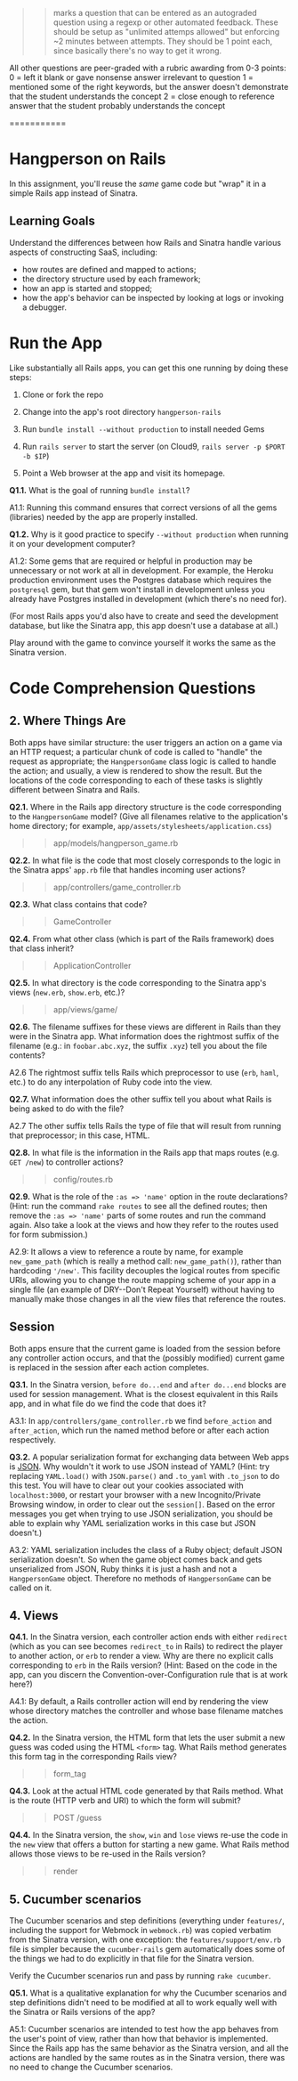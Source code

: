 >> marks a question that can be entered as an autograded question using
a regexp or other automated feedback.  These should be setup as
"unlimited attemps allowed" but enforcing ~2 minutes between attempts.
They should be 1 point each, since basically there's no way to get it
wrong.

All other questions are peer-graded with a rubric awarding from 0-3 points:
0 = left it blank or gave nonsense answer irrelevant to question
1 = mentioned some of the right keywords, but the answer doesn't
demonstrate that the student understands the concept
2 = close enough to reference answer that the student probably
understands the concept

===========

# Hangperson on Rails 

In this assignment, you'll reuse the *same* game code but "wrap" it in a
simple Rails app instead of Sinatra.

## Learning Goals

Understand the differences between how Rails and Sinatra handle
various aspects of constructing SaaS, including: 

* how routes are defined
and mapped to actions; 
* the directory structure used by each framework;
* how an app is started and stopped; 
* how the app's behavior can be inspected by looking at logs or invoking
a debugger. 

# Run the App

Like substantially all Rails apps, you can get this one running by doing
these steps:

1. Clone or fork the repo

1. Change into the app's root directory `hangperson-rails`

1. Run `bundle install --without production` to install needed Gems

1. Run `rails server` to start the server (on Cloud9, `rails server -p
$PORT -b $IP`)

1. Point a Web browser at the app and visit its homepage.  

**Q1.1.**  What is the goal of running `bundle install`?

A1.1: 
Running this command ensures that correct versions of all the gems
(libraries) needed by the app are properly installed.

**Q1.2.**  Why is it good practice to specify `--without production`
when running it on your development computer?

A1.2: 
Some gems that are required or helpful in production may be
unnecessary or not work at all in development.  For example, the Heroku
production environment uses the Postgres database which requires the
`postgresql` gem, but that gem won't install in development unless you
already have Postgres installed in development (which there's no need
for).



(For most Rails apps you'd also have to create and seed the development
database, but like the Sinatra app, this app doesn't use a database at all.)

Play around with the game to convince yourself it works the same as the
Sinatra version.

# Code Comprehension Questions

## 2. Where Things Are

Both apps have similar structure: the user triggers an action on a game
via an HTTP request; a particular chunk of code is called to "handle"
the request as appropriate; the `HangpersonGame` class logic is called
to handle the action; and usually, a view is rendered to show the
result.  But the locations of the code corresponding to each of these
tasks is slightly different between Sinatra and Rails.

**Q2.1.** Where in the Rails app directory structure is the code corresponding
to the `HangpersonGame` model?  (Give all filenames
relative to the application's home directory; for example,
`app/assets/stylesheets/application.css`)

>> app/models/hangperson_game.rb

**Q2.2.** In what file is the code that most closely corresponds to the 
logic in the Sinatra apps' `app.rb` file that handles incoming user
actions?

>> app/controllers/game_controller.rb

**Q2.3.** What class contains that code?

>> GameController

**Q2.4.** From what other class (which is part of the Rails framework)
does that class inherit? 

>> ApplicationController

**Q2.5.** In what directory is the code corresponding to the Sinatra app's views
(`new.erb`, `show.erb`, etc.)?  

>> app/views/game/

**Q2.6.** The filename suffixes
for these views are different in Rails than they were in the Sinatra
app.  What information does the rightmost suffix of the filename 
(e.g.: in `foobar.abc.xyz`, the suffix `.xyz`) tell
you about the file contents?  

A2.6
The rightmost suffix tells Rails which preprocessor to use (`erb`,
`haml`, etc.) to do any interpolation of Ruby code into the view.

**Q2.7.** What information does the  other suffix tell you about what
Rails is being asked to do with the file?

A2.7
The other suffix tells Rails the type of file that will result from
running that preprocessor; in this case, HTML.

**Q2.8.** In what file is the information in the Rails app that maps
routes (e.g. `GET /new`)  to controller actions?  

>> config/routes.rb

**Q2.9.** What is the role of the `:as => 'name'` option in the route
declarations?  
(Hint:  run the command `rake routes` to see all the defined routes;
then remove the `:as => 'name'` parts of some routes and run the command
again.  Also take a look at the views and how they refer to the routes
used for form submission.)

A2.9: 
It allows a view to reference a route by name, for example
`new_game_path` (which is really a method call: `new_game_path()`),
rather than hardcoding `'/new'`.  This facility decouples the logical
routes from specific URIs, allowing you to change the route mapping
scheme of your app in a single file (an example of DRY--Don't Repeat
Yourself) without having to manually make those changes in all the view
files that reference the routes.


## Session

Both apps ensure that the current game is loaded from the session before
any controller action occurs, and that the (possibly modified) current
game is replaced in the session after each action completes.

**Q3.1.** In the Sinatra version, `before do...end` and `after do...end` blocks
are used for session management.  What is the closest equivalent in this
Rails app, and in what
file do we find the code that does it?

A3.1: 
In `app/controllers/game_controller.rb` we find `before_action`
and `after_action`, which run the named method before or after each
action respectively.


**Q3.2.** A popular serialization format for exchanging data between Web
apps is [JSON](https://en.wikipedia.org/wiki/JSON).  Why wouldn't it
work to use JSON instead of YAML?  (Hint: try replacing `YAML.load()`
with `JSON.parse()` and `.to_yaml` with `.to_json` to do this test.  You
will have to clear out your cookies associated with `localhost:3000`, or
restart your browser with a new Incognito/Private Browsing window, in
order to clear out the `session[]`.  Based on the error messages you get
when trying to use JSON serialization, you should be able to explain why
YAML serialization works in this case but JSON doesn't.)

A3.2:
YAML serialization includes the class of a Ruby object; default
JSON serialization doesn't.  So when the game object comes back and gets
unserialized from JSON, Ruby thinks it is just a hash and not a
`HangpersonGame` object.  Therefore no methods of `HangpersonGame` can
be called on it.

## 4. Views

**Q4.1.** In the Sinatra version, each controller action ends with either
`redirect` (which as you can see becomes `redirect_to` in Rails) to
redirect the player to another action, or `erb` to render a view.  Why
are there no explicit calls corresponding to `erb` in the Rails version?
(Hint: Based on the code in the app, can you discern the
Convention-over-Configuration rule that is at work here?)

A4.1:
By default, a Rails controller action will end by rendering the
view whose directory matches the controller and whose base filename
matches the action.


**Q4.2.** In the Sinatra version, the HTML form that lets the user
submit a new guess was coded using the HTML
`<form>` tag.  What Rails method generates this form tag in the
corresponding Rails view? 

>> form_tag

**Q4.3.** Look at the actual HTML code generated by that Rails method.
What is the route (HTTP verb and URI) to which the form will submit?

>> POST /guess

**Q4.4.** In the Sinatra version, the `show`, `win` and `lose` views re-use the
code in the `new` view that offers a button for starting a new game.
What Rails method allows those views to be re-used in the Rails version?  

>> render

## 5. Cucumber scenarios

The Cucumber scenarios and step definitions (everything under
`features/`, including the support for Webmock in `webmock.rb`) was
copied verbatim from the Sinatra version, with one exception: the
`features/support/env.rb` file is simpler because the `cucumber-rails`
gem automatically does some of the things we had to do explicitly in
that file for the Sinatra version.

Verify the Cucumber scenarios run and pass by running `rake cucumber`.

**Q5.1.** What is a qualitative explanation for why the Cucumber scenarios and
step definitions didn't need to be modified at all to work equally well
with the Sinatra or Rails versions of the app?

A5.1:
Cucumber scenarios are intended to test how the app behaves from
the user's point of view, rather than how that behavior is  implemented.
Since the Rails app has the same behavior as the Sinatra version, and
all the actions are handled by the same routes as in the Sinatra version,
there was no need to change the Cucumber scenarios.

